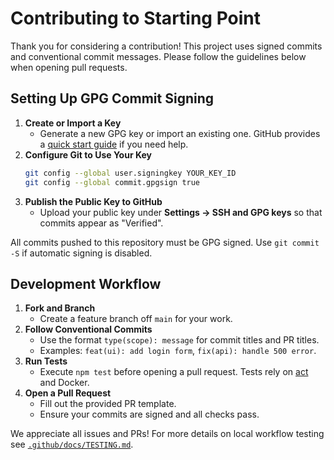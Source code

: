 # Contributing to Starting Point

Thank you for considering a contribution! This project uses signed commits and conventional commit messages. Please follow the guidelines below when opening pull requests.

## Setting Up GPG Commit Signing

1. **Create or Import a Key**
   - Generate a new GPG key or import an existing one. GitHub provides a [quick start guide](https://docs.github.com/authentication/managing-commit-signature-verification/generating-a-new-gpg-key) if you need help.
2. **Configure Git to Use Your Key**
   ```bash
   git config --global user.signingkey YOUR_KEY_ID
   git config --global commit.gpgsign true
   ```
3. **Publish the Public Key to GitHub**
   - Upload your public key under **Settings → SSH and GPG keys** so that commits appear as "Verified".

All commits pushed to this repository must be GPG signed. Use `git commit -S` if automatic signing is disabled.

## Development Workflow

1. **Fork and Branch**
   - Create a feature branch off `main` for your work.
2. **Follow Conventional Commits**
   - Use the format `type(scope): message` for commit titles and PR titles.
   - Examples: `feat(ui): add login form`, `fix(api): handle 500 error`.
3. **Run Tests**
   - Execute `npm test` before opening a pull request. Tests rely on [act](https://github.com/nektos/act) and Docker.
4. **Open a Pull Request**
   - Fill out the provided PR template.
   - Ensure your commits are signed and all checks pass.

We appreciate all issues and PRs! For more details on local workflow testing see [`.github/docs/TESTING.md`](.github/docs/TESTING.md).
